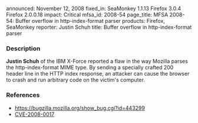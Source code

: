 announced: November 12, 2008
fixed_in: SeaMonkey 1.1.13
          Firefox 3.0.4
          Firefox 2.0.0.18
impact: Critical
mfsa_id: 2008-54
page_title: MFSA 2008-54: Buffer overflow in http-index-format parser
products: Firefox, SeaMonkey
reporter: Justin Schuh
title: Buffer overflow in http-index-format parser

<h3>Description</h3>

<p><strong>Justin Schuh</strong> of the IBM X-Force reported a flaw in
the way Mozilla parses the http-index-format MIME type.  By sending a
specially crafted 200 header line in the HTTP index response, an
attacker can cause the browser to crash and run arbitrary code on the
victim's computer.</p>

<h3>References</h3>

<ul>
  <li><a href="https://bugzilla.mozilla.org/show_bug.cgi?id=443299">https://bugzilla.mozilla.org/show_bug.cgi?id=443299</a></li>
  <li><a class="ex-ref" href="http://cve.mitre.org/cgi-bin/cvename.cgi?name=CVE-2008-0017">CVE-2008-0017</a></li>
</ul>



